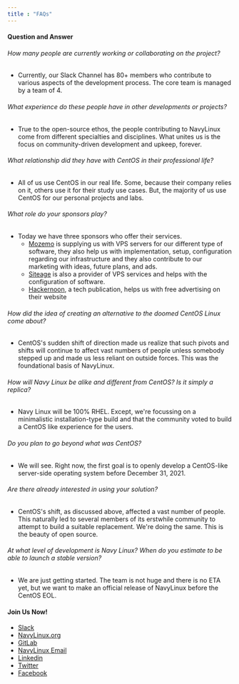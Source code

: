 ```yaml
---
title : "FAQs"
---
```



#### Question and Answer

###### How many people are currently working or collaborating on the project?
* Currently, our Slack Channel has 80+ members who contribute to various aspects of the development process. The core team is managed by a team of 4.

###### What experience do these people have in other developments or projects?
* True to the open-source ethos, the people contributing to NavyLinux come from different specialties and disciplines. What unites us is the focus on community-driven development and upkeep, forever.

###### What relationship did they have with CentOS in their professional life?
* All of us use CentOS in our real life. Some, because their company relies on it, others use it for their study use cases. But, the majority of us use CentOS for our personal projects and labs.

###### What role do your sponsors play?
* Today we have three sponsors who offer their services.
    * [Mozemo](https://mozemo.net/) is supplying us with VPS servers for our different type of software, they also help us with implementation, setup, configuration regarding our infrastructure and they also contribute to our marketing with ideas, future plans, and ads.
    * [Siteage](https://www.siteage.net/) is also a provider of VPS services and helps with the configuration of software.
    * [Hackernoon](https://hackernoon.com/), a tech publication, helps us with free advertising on their website

###### How did the idea of ​​creating an alternative to the doomed CentOS Linux come about?
* CentOS's sudden shift of direction made us realize that such pivots and shifts will continue to affect vast numbers of people unless somebody stepped up and made us less reliant on outside forces. This was the foundational basis of NavyLinux.

###### How will Navy Linux be alike and different from CentOS? Is it simply a replica?
* Navy Linux will be 100% RHEL. Except, we're focussing on a minimalistic installation-type build and that the community voted to build a CentOS like experience for the users.

###### Do you plan to go beyond what was CentOS?
* We will see. Right now, the first goal is to openly develop a CentOS-like server-side operating system before December 31, 2021.

###### Are there already interested in using your solution?
* CentOS's shift, as discussed above, affected a vast number of people. This naturally led to several members of its erstwhile community to attempt to build a suitable replacement. We're doing the same. This is the beauty of open source.

###### At what level of development is Navy Linux? When do you estimate to be able to launch a stable version?
* We are just getting started. The team is not huge and there is no ETA yet, but we want to make an official release of NavyLinux before the CentOS EOL.

#### Join Us Now!
* [Slack](https://join.slack.com/t/nuevoespaciod-ghs4889/shared_invite/zt-kj37s3lu-~JkloN8UHgH38cyuD97V7Q)
* [NavyLinux.org](http://navylinux.org/)
* [GitLab](https://git.navylinux.org/)
* [NavyLinux Email](mailto:team@navylinux.com)
* [Linkedin](https://www.linkedin.com/company/navy-linux)
* [Twitter](https://twitter.com/NavyLinux)
* [Facebook](https://www.facebook.com/navylinux)
